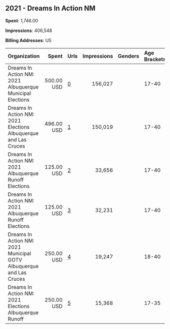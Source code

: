 ## 2021 - Dreams In Action NM 
**Spent**: 1,746.00

**Impressions**: 406,548

**Billing Addresses**: US

|Organization|Spent|Urls|Impressions|Genders|Age Brackets|Country Codes|
|:---|---:|:---|---:|:---|:---|:---|
|Dreams In Action NM: 2021 Albuquerque Municipal Elections|500.00 USD|[0](https://www.snap.com/political-ads/asset/0d64eed00181becfe5f538f55a0611a1c2dbc087c9e9755eaea485d95db2c539?mediaType=mp4)|156,027||17-40|united states|
|Dreams In Action NM: 2021 Elections Albuquerque and Las Cruces|496.00 USD|[1](https://www.snap.com/political-ads/asset/7795c359251fd26b1a262346d336ab6430c9502de0d6b170a24ae811e5b3dee4?mediaType=mp4)|150,019||17-40|united states|
|Dreams In Action NM: 2021 Albuquerque Runoff Elections|125.00 USD|[2](https://www.snap.com/political-ads/asset/d85de766372b13f48985fe500cd520eb2a5ab1415efddff69df898b9b087b3ce?mediaType=mp4)|33,656||17-40|united states|
|Dreams In Action NM: 2021 Albuquerque Runoff Elections|125.00 USD|[3](https://www.snap.com/political-ads/asset/2e60543749f9e4cafda103dbe52f381388702281dad710d1f2771e9f6c6091ef?mediaType=mp4)|32,231||17-40|united states|
|Dreams In Action NM: 2021 Municipal GOTV Albuquerque and Las Cruces|250.00 USD|[4](https://www.snap.com/political-ads/asset/7795c359251fd26b1a262346d336ab6430c9502de0d6b170a24ae811e5b3dee4?mediaType=mp4)|19,247||18-40|united states|
|Dreams In Action NM: 2021 Elections Albuquerque Runoff|250.00 USD|[5](https://www.snap.com/political-ads/asset/ac739f01002e7a91600a9219f04a1dc54d6a489991efbf3398f3b793cf5a2554?mediaType=mp4)|15,368||17-35|united states|
